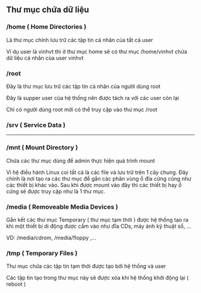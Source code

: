 ## Thư mục chứa dữ liệu

### /home ( Home Directories )

Là thư mục chính lưu trữ các tập tin cá nhân của tất cả user 

Ví dụ user là vinhvt thì ở thư mục home sẽ có thư mục /home/vinhvt chứa dữ liệu cá nhân của user vinhvt

### /root

Đây là thư mục lưu trữ các tập tin cá nhân của người dùng root

Đây là supper user của hệ thống nên được tách ra với các user còn lại

Chỉ có người dùng root mới có thể truy cập vào thư mục /root

### /srv ( Service Data )

-----------

### /mnt ( Mount Directory )

Chứa các thư mục dùng để admin thực hiện quá trình mount

Vì hệ điều hành Linux coi tất cả là các file và lưu trữ trên 1 cây chung. Đây chính là nơi tạo ra các thư mục để gắn các phân vùng ổ đĩa cứng cũng như các thiết bị khác vào. Sau khi được mount vào đây thì các thiết bị hay ổ cứng sẽ được truy cập như là 1 thư mục.

### /media ( Removeable Media Devices )

Gắn kết các thư mục Temporary ( thư mục tạm thời ) được hệ thống tạo ra khi một thiết bị di động được cắm vào như đĩa CDs, máy ảnh kỹ thuật số, ...

VD: /media/cdrom, /media/floppy ,...

### /tmp ( Temporary Files )

Thư mục chứa các tập tin tạm thời được tạo bởi hệ thống và user

Các tập tin tạo trong thư mục này sẽ được xóa khi hệ thống khởi động lại ( reboot )



